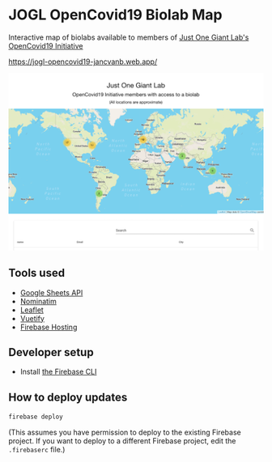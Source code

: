 # JOGL OpenCovid19 Biolab Map

Interactive map of biolabs available to members of [Just One Giant Lab's OpenCovid19 Initiative](https://app.jogl.io/project/118?)

https://jogl-opencovid19-jancvanb.web.app/

![A screenshot of the web app](screenshot.png)

## Tools used

- [Google Sheets API](https://developers.google.com/sheets/api/quickstart/js)
- [Nominatim](https://wiki.openstreetmap.org/wiki/Nominatim)
- [Leaflet](https://leafletjs.com/)
- [Vuetify](https://vuetifyjs.com/en/)
- [Firebase Hosting](https://firebase.google.com/docs/hosting)

## Developer setup

- Install [the Firebase CLI](https://github.com/firebase/firebase-tools)

## How to deploy updates

```sh
firebase deploy
```

(This assumes you have permission to deploy to the existing Firebase project. If you want to deploy to a different Firebase project, edit the `.firebaserc` file.)
